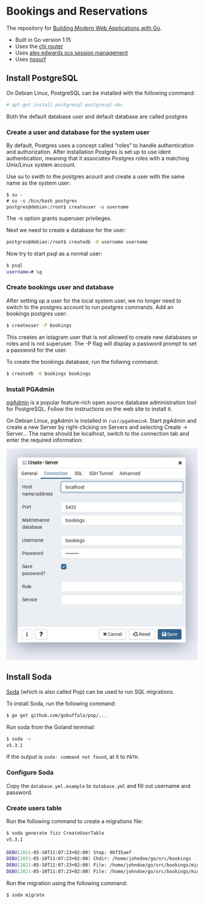 # Bookings and Reservations

The repository for [Building Modern Web Applications with Go](https://www.udemy.com/course/building-modern-web-applications-with-go/?referralCode=0415FB906223F10C6800).

- Built in Go version 1.15
- Uses the [chi router](github.com/go-chi/chi)
- Uses [alex edwards scs session management](github.com/alexedwards/scs)
- Uses [nosurf](github.com/justinas/nosurf)

## Install PostgreSQL

On Debian Linux, PostgreSQL can be installed with the following command:

```bash
# apt-get install postgresql postgresql-doc
```

Both the default database user and default database are called postgres

### Create a user and database for the system user

By default, Postgres uses a concept called “roles” to handle authentication and authorization.
After installation Postgres is set up to use ident authentication, meaning that it associates Postgres roles with a matching Unix/Linux system account.

Use su to swith to the postgres acount and create a user with the same name as the system user:

```
$ su -
# su -s /bin/bash postgres
postgres@debian:/root$ createuser -s username
```
The -s option grants superuser privileges.

Next we need to create a database for the user:

```bash
postgres@debian:/root$ createdb -O username username
```

Now try to start psql as a normal user:

```bash
$ psql
username=# \q
```

### Create bookings user and database

After setting up a user for the local system user, we no longer need to switch to the postgres account to run postgres commands.
Add an bookings postgres user:

```bash
$ createuser -P bookings
```

This creates an istagram user that is not allowed to create new databases or roles and is not superuser. The -P flag will display a password prompt to set a password for the user.

To create the bookings database, run the follwing command:

```bash
$ createdb -O bookings bookings 
```
### Install PGAdmin

[pgAdmin](https://www.pgadmin.org/) is a popular feature-rich open source database administration tool for PostgreSQL. 
Follow the instructions on the web site to install it.

On Debian Linux, pgAdmin is installed in `/usr/pgadnmin4`. Start pgAdmin and create a new Server by right-clicking on Servers and selecting Create -> Server...
The name should be localhost, switch to the connection tab and enter the required information:

![Database Connection](screenshots/connection.jpg)

## Install Soda

[Soda](https://gobuffalo.io/en/docs/db/getting-started/) (which is also called Pop) can be used to run SQL migrations.

To install Soda, run the following command:

```bash
$ go get github.com/gobuffalo/pop/...
```

Run soda from the Goland terminal:

```bash
$ soda -v
v5.3.1
```
If the output is `soda: command not found`, at it to `PATH`.

### Configure Soda

Copy the `database.yml.example` to `database.yml` and fill out username and password.

### Create users table

Run the following command to create a migrations file:

```bash
$ soda generate fizz CreateUserTable
v5.3.1

DEBU[2021-05-10T11:07:23+02:00] Step: 9bf35aef
DEBU[2021-05-10T11:07:23+02:00] Chdir: /home/johndoe/go/src/bookings
DEBU[2021-05-10T11:07:23+02:00] File: /home/johndoe/go/src/bookings/migrations/20210510090723_create_user_table.up.fizz
DEBU[2021-05-10T11:07:23+02:00] File: /home/johndoe/go/src/bookings/migrations/20210510090723_create_user_table.down.fizz
```

Run the migration using the following command:

```bash
$ soda migrate
```
